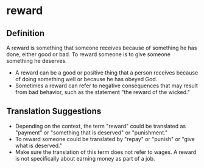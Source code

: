 # reward

## Definition

A reward is something that someone receives because of something he has done, either good or bad. To reward someone is to give someone something he deserves.

* A reward can be a good or positive thing that a person receives because of doing something well or because he has obeyed God.
* Sometimes a reward can refer to negative consequences that may result from bad behavior, such as the statement "the reward of the wicked."


## Translation Suggestions



* Depending on the context, the term "reward" could be translated as "payment" or "something that is deserved" or "punishment."
* To reward someone could be translated by "repay" or "punish" or "give what is deserved."
* Make sure the translation of this term does not refer to wages. A reward is not specifically about earning money as part of a job.